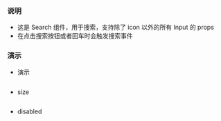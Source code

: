### 说明

*   这是 Search 组件，用于搜索，支持除了 icon 以外的所有 Input 的 props
*   在点击搜索按钮或者回车时会触发搜索事件

### 演示

*   演示

```js {"codepath": "search.jsx"}
```

*   size

```js {"codepath": "search-size.jsx"}
```

*   disabled

```js {"codepath": "search-disabled.jsx"}
```
